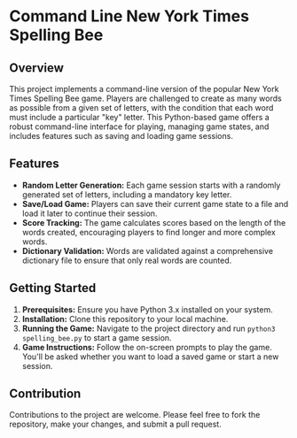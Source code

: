 # Command Line New York Times Spelling Bee

## Overview

This project implements a command-line version of the popular New York Times Spelling Bee game. Players are challenged to create as many words as possible from a given set of letters, with the condition that each word must include a particular "key" letter. This Python-based game offers a robust command-line interface for playing, managing game states, and includes features such as saving and loading game sessions.

## Features

- **Random Letter Generation:** Each game session starts with a randomly generated set of letters, including a mandatory key letter.
- **Save/Load Game:** Players can save their current game state to a file and load it later to continue their session.
- **Score Tracking:** The game calculates scores based on the length of the words created, encouraging players to find longer and more complex words.
- **Dictionary Validation:** Words are validated against a comprehensive dictionary file to ensure that only real words are counted.

## Getting Started

1. **Prerequisites:** Ensure you have Python 3.x installed on your system.
2. **Installation:** Clone this repository to your local machine.
3. **Running the Game:** Navigate to the project directory and run `python3 spelling_bee.py` to start a game session.
4. **Game Instructions:** Follow the on-screen prompts to play the game. You'll be asked whether you want to load a saved game or start a new session.

## Contribution

Contributions to the project are welcome. Please feel free to fork the repository, make your changes, and submit a pull request.
